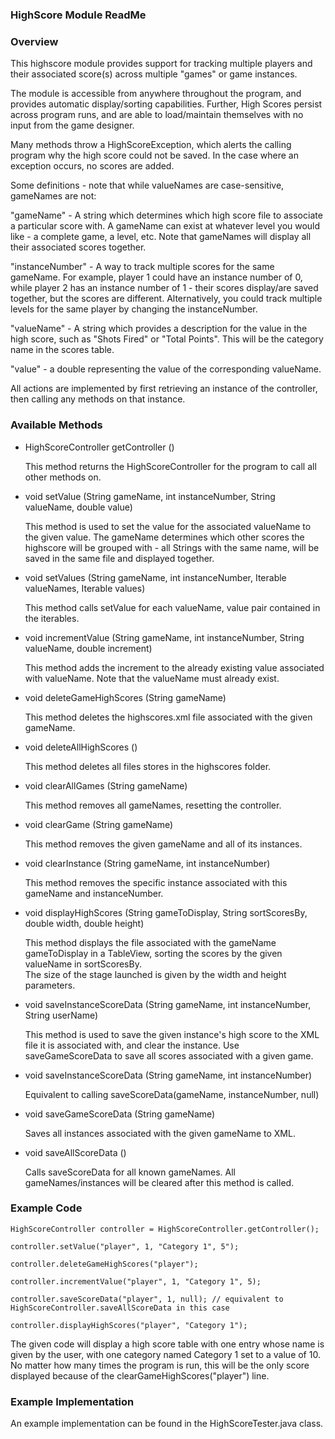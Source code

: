 ### HighScore Module ReadMe

### Overview

This highscore module provides support for tracking multiple players and their associated score(s) across multiple "games" or game instances.

The module is accessible from anywhere throughout the program, and provides automatic display/sorting capabilities.  Further,
High Scores persist across program runs, and are able to load/maintain themselves with no input from the game designer.

Many methods throw a HighScoreException, which alerts the calling program why the high score could not be saved.  In the case where an
exception occurs, no scores are added.

Some definitions - note that while valueNames are case-sensitive, gameNames are not:

"gameName" - A string which determines which high score file to associate a particular score with.
A gameName can exist at whatever level you would like - a complete game, a level, etc. Note that gameNames will display all their associated scores together.

"instanceNumber" - A way to track multiple scores for the same gameName.
For example, player 1 could have an instance number of 0, while player 2 has an instance number of 1 - their scores display/are saved together, but the scores are different.
Alternatively, you could track multiple levels for the same player by changing the instanceNumber.

"valueName" - A string which provides a description for the value in the high score, such as "Shots Fired" or "Total Points".  This will be the category name in the scores table.

"value" - a double representing the value of the corresponding valueName.

All actions are implemented by first retrieving an instance of the controller, then calling any methods on that instance.

### Available Methods

* HighScoreController getController ()

	This method returns the HighScoreController for the program to call all other methods on.

* void setValue (String gameName, int instanceNumber, String valueName, double value)

	This method is used to set the value for the associated valueName to the given value.  The gameName determines which other scores
	the highscore will be grouped with - all Strings with the same name, will be saved in the same file and displayed together.

* void setValues (String gameName, int instanceNumber, Iterable<String> valueNames, Iterable<Double> values)

	This method calls setValue for each valueName, value pair contained in the iterables.

* void incrementValue (String gameName, int instanceNumber, String valueName, double increment)
	
	This method adds the increment to the already existing value associated with valueName. 
	Note that the valueName must already exist.
	
* void deleteGameHighScores (String gameName)

	This method deletes the highscores.xml file associated with the given gameName.

* void deleteAllHighScores ()

	This method deletes all files stores in the highscores folder.

* void clearAllGames (String gameName)
	
	This method removes all gameNames, resetting the controller.

* void clearGame (String gameName)
	
	This method removes the given gameName and all of its instances.
	
* void clearInstance (String gameName, int instanceNumber)	

	This method removes the specific instance associated with this gameName and instanceNumber.

* void displayHighScores (String gameToDisplay, String sortScoresBy, double width, double height)

	This method displays the file associated with the gameName gameToDisplay in a TableView, sorting the scores by the given valueName in sortScoresBy.  
	The size of the stage launched is given by the width and height parameters.

* void saveInstanceScoreData (String gameName, int instanceNumber, String userName)

	This method is used to save the given instance's high score to the XML file it is associated with, and clear the instance.
	Use saveGameScoreData to save all scores associated with a given game.

* void saveInstanceScoreData (String gameName, int instanceNumber)

	Equivalent to calling saveScoreData(gameName, instanceNumber, null)

* void saveGameScoreData (String gameName)

	Saves all instances associated with the given gameName to XML.

* void saveAllScoreData ()
	
	Calls saveScoreData for all known gameNames.  All gameNames/instances will be cleared
	after this method is called.
	
### Example Code

	HighScoreController controller = HighScoreController.getController();
	
	controller.setValue("player", 1, "Category 1", 5");
	
	controller.deleteGameHighScores("player");
	
	controller.incrementValue("player", 1, "Category 1", 5);
	
	controller.saveScoreData("player", 1, null); // equivalent to HighScoreController.saveAllScoreData in this case
	
	controller.displayHighScores("player", "Category 1");

The given code will display a high score table with one entry whose name is given by the user, with one category named Category 1 set to a value of 10.  No matter
how many times the program is run, this will be the only score displayed because of the clearGameHighScores("player") line.
	
### Example Implementation

An example implementation can be found in the HighScoreTester.java class.  

